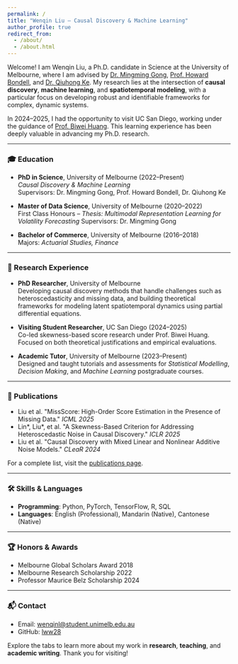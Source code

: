 ```yaml
---
permalink: /
title: "Wenqin Liu – Causal Discovery & Machine Learning"
author_profile: true
redirect_from:
  - /about/
  - /about.html
---
```



Welcome! I am Wenqin Liu, a Ph.D. candidate in Science at the University of Melbourne, where I am advised by [Dr. Mingming Gong](https://mingming-gong.github.io/), [Prof. Howard Bondell](https://findanexpert.unimelb.edu.au/profile/600991-howard-bondell), and [Dr. Qiuhong Ke](https://research.monash.edu/en/persons/qiuhong-ke). My research lies at the intersection of **causal discovery**, **machine learning**, and **spatiotemporal modeling**, with a particular focus on developing robust and identifiable frameworks for complex, dynamic systems.

In 2024–2025, I had the opportunity to visit UC San Diego, working under the guidance of [Prof. Biwei Huang](https://biweihuang.com). This learning experience has been deeply valuable in advancing my Ph.D. research.

---

### 🎓 Education
- **PhD in Science**, University of Melbourne (2022–Present)  
  *Causal Discovery & Machine Learning*  
  Supervisors: Dr. Mingming Gong, Prof. Howard Bondell, Dr. Qiuhong Ke

- **Master of Data Science**, University of Melbourne (2020–2022)  
  First Class Honours – *Thesis: Multimodal Representation Learning for Volatility Forecasting*
  Supervisors: Dr. Mingming Gong
  
- **Bachelor of Commerce**, University of Melbourne (2016–2018)  
  Majors: *Actuarial Studies, Finance*

---

### 🧪 Research Experience
- **PhD Researcher**, University of Melbourne  
  Developing causal discovery methods that handle challenges such as heteroscedasticity and missing data, and building theoretical frameworks for modeling latent spatiotemporal dynamics using partial differential equations.

- **Visiting Student Researcher**, UC San Diego (2024–2025)  
  Co-led skewness-based score research under Prof. Biwei Huang. Focused on both theoretical justifications and empirical evaluations.

- **Academic Tutor**, University of Melbourne (2023–Present)  
  Designed and taught tutorials and assessments for *Statistical Modelling*, *Decision Making*, and *Machine Learning* postgraduate courses.

---

### 📄 Publications
- Liu et al. "MissScore: High-Order Score Estimation in the Presence of Missing Data." *ICML 2025*
- Lin*, Liu*, et al. "A Skewness-Based Criterion for Addressing Heteroscedastic Noise in Causal Discovery." *ICLR 2025*
- Liu et al. "Causal Discovery with Mixed Linear and Nonlinear Additive Noise Models." *CLeaR 2024*

For a complete list, visit the [publications page](/publications).

---

### 🛠 Skills & Languages
- **Programming**: Python, PyTorch, TensorFlow, R, SQL
- **Languages**: English (Professional), Mandarin (Native), Cantonese (Native)

---

### 🏆 Honors & Awards
- Melbourne Global Scholars Award 2018
- Melbourne Research Scholarship 2022
- Professor Maurice Belz Scholarship 2024

---

### 📬 Contact
- Email: [wenqinl@student.unimelb.edu.au](mailto:wenqinl@student.unimelb.edu.au)
- GitHub: [lww28](https://github.com/lww28)

Explore the tabs to learn more about my work in **research**, **teaching**, and **academic writing**. Thank you for visiting!
